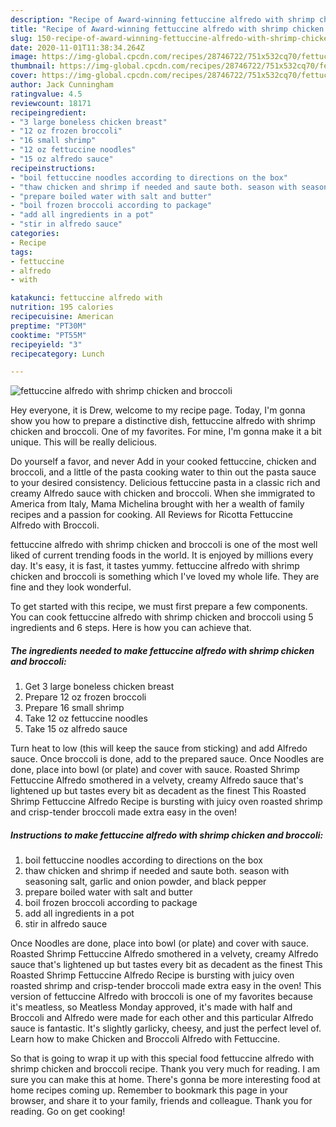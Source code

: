 ```yaml
---
description: "Recipe of Award-winning fettuccine alfredo with shrimp chicken and broccoli"
title: "Recipe of Award-winning fettuccine alfredo with shrimp chicken and broccoli"
slug: 150-recipe-of-award-winning-fettuccine-alfredo-with-shrimp-chicken-and-broccoli
date: 2020-11-01T11:38:34.264Z
image: https://img-global.cpcdn.com/recipes/28746722/751x532cq70/fettuccine-alfredo-with-shrimp-chicken-and-broccoli-recipe-main-photo.jpg
thumbnail: https://img-global.cpcdn.com/recipes/28746722/751x532cq70/fettuccine-alfredo-with-shrimp-chicken-and-broccoli-recipe-main-photo.jpg
cover: https://img-global.cpcdn.com/recipes/28746722/751x532cq70/fettuccine-alfredo-with-shrimp-chicken-and-broccoli-recipe-main-photo.jpg
author: Jack Cunningham
ratingvalue: 4.5
reviewcount: 18171
recipeingredient:
- "3 large boneless chicken breast"
- "12 oz frozen broccoli"
- "16 small shrimp"
- "12 oz fettuccine noodles"
- "15 oz alfredo sauce"
recipeinstructions:
- "boil fettuccine noodles according to directions on the box"
- "thaw chicken and shrimp if needed and saute both. season with seasoning salt, garlic and onion powder, and black pepper"
- "prepare boiled water with salt and butter"
- "boil frozen broccoli according to package"
- "add all ingredients in a pot"
- "stir in alfredo sauce"
categories:
- Recipe
tags:
- fettuccine
- alfredo
- with

katakunci: fettuccine alfredo with 
nutrition: 195 calories
recipecuisine: American
preptime: "PT30M"
cooktime: "PT55M"
recipeyield: "3"
recipecategory: Lunch

---
```



![fettuccine alfredo with shrimp chicken and broccoli](https://img-global.cpcdn.com/recipes/28746722/751x532cq70/fettuccine-alfredo-with-shrimp-chicken-and-broccoli-recipe-main-photo.jpg)

Hey everyone, it is Drew, welcome to my recipe page. Today, I'm gonna show you how to prepare a distinctive dish, fettuccine alfredo with shrimp chicken and broccoli. One of my favorites. For mine, I'm gonna make it a bit unique. This will be really delicious.

Do yourself a favor, and never Add in your cooked fettuccine, chicken and broccoli, and a little of the pasta cooking water to thin out the pasta sauce to your desired consistency. Delicious fettuccine pasta in a classic rich and creamy Alfredo sauce with chicken and broccoli. When she immigrated to America from Italy, Mama Michelina brought with her a wealth of family recipes and a passion for cooking. All Reviews for Ricotta Fettuccine Alfredo with Broccoli.

fettuccine alfredo with shrimp chicken and broccoli is one of the most well liked of current trending foods in the world. It is enjoyed by millions every day. It's easy, it is fast, it tastes yummy. fettuccine alfredo with shrimp chicken and broccoli is something which I've loved my whole life. They are fine and they look wonderful.


To get started with this recipe, we must first prepare a few components. You can cook fettuccine alfredo with shrimp chicken and broccoli using 5 ingredients and 6 steps. Here is how you can achieve that.

<!--inarticleads1-->

##### The ingredients needed to make fettuccine alfredo with shrimp chicken and broccoli:

1. Get 3 large boneless chicken breast
1. Prepare 12 oz frozen broccoli
1. Prepare 16 small shrimp
1. Take 12 oz fettuccine noodles
1. Take 15 oz alfredo sauce


Turn heat to low (this will keep the sauce from sticking) and add Alfredo sauce. Once broccoli is done, add to the prepared sauce. Once Noodles are done, place into bowl (or plate) and cover with sauce. Roasted Shrimp Fettuccine Alfredo smothered in a velvety, creamy Alfredo sauce that&#39;s lightened up but tastes every bit as decadent as the finest This Roasted Shrimp Fettuccine Alfredo Recipe is bursting with juicy oven roasted shrimp and crisp-tender broccoli made extra easy in the oven! 

<!--inarticleads2-->

##### Instructions to make fettuccine alfredo with shrimp chicken and broccoli:

1. boil fettuccine noodles according to directions on the box
1. thaw chicken and shrimp if needed and saute both. season with seasoning salt, garlic and onion powder, and black pepper
1. prepare boiled water with salt and butter
1. boil frozen broccoli according to package
1. add all ingredients in a pot
1. stir in alfredo sauce


Once Noodles are done, place into bowl (or plate) and cover with sauce. Roasted Shrimp Fettuccine Alfredo smothered in a velvety, creamy Alfredo sauce that&#39;s lightened up but tastes every bit as decadent as the finest This Roasted Shrimp Fettuccine Alfredo Recipe is bursting with juicy oven roasted shrimp and crisp-tender broccoli made extra easy in the oven! This version of fettuccine Alfredo with broccoli is one of my favorites because it&#39;s meatless, so Meatless Monday approved, it&#39;s made with half and Broccoli and Alfredo were made for each other and this particular Alfredo sauce is fantastic. It&#39;s slightly garlicky, cheesy, and just the perfect level of. Learn how to make Chicken and Broccoli Alfredo with Fettuccine. 

So that is going to wrap it up with this special food fettuccine alfredo with shrimp chicken and broccoli recipe. Thank you very much for reading. I am sure you can make this at home. There's gonna be more interesting food at home recipes coming up. Remember to bookmark this page in your browser, and share it to your family, friends and colleague. Thank you for reading. Go on get cooking!
